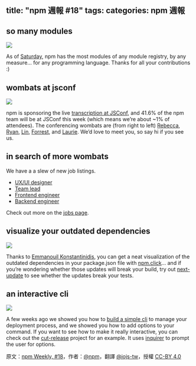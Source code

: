 title: "npm 週報 #18"
tags:
categories: npm 週報
---

## so many modules

![](http://40.media.tumblr.com/1c0aee3ceac72cd84654c0c73046cdc3/tumblr_inline_np0zcr2GWr1t68bpr_500.png)

As of [Saturday](https://twitter.com/ReBeccaOrg/status/601920015592460288), npm has the most modules of any module registry, by any measure… for any programming language. Thanks for all your contributions :)

## wombats at jsconf

![](http://40.media.tumblr.com/06e2604bc4f34d32c3eec56a8a53875b/tumblr_inline_np0rk6N5WH1t68bpr_540.png)

npm is sponsoring the live [transcription at JSConf](https://twitter.com/linclark/status/603580915130966017), and 41.6% of the npm team will be at JSConf this week (which means we’re about ~1% of attendees). The conferencing wombats are (from right to left) [Rebecca](https://twitter.com/ReBeccaOrg), [Ryan](https://twitter.com/soldair), [Lin](https://twitter.com/linclark), [Forrest](https://twitter.com/othiym23), and [Laurie](https://twitter.com/seldo). We’d love to meet you, so say hi if you see us.

## in search of more wombats

We have a a slew of new job listings.

- [UX/UI designer](https://www.npmjs.com/jobs#ux-ui-designer)
- [Team lead](https://www.npmjs.com/jobs#team-lead-www-team)
- [Frontend engineer](https://www.npmjs.com/jobs#frontend-engineer-www-team)
- [Backend engineer](https://www.npmjs.com/jobs#backend-engineer-www-team)

Check out more on the [jobs page](https://www.npmjs.com/jobs).

## visualize your outdated dependencies

![](http://40.media.tumblr.com/e3690e55895a3af59914dc24cbc4e4f9/tumblr_inline_np0ru9w3V31t68bpr_540.png)

Thanks to [Emmanouil Konstantinidis](https://twitter.com/iamemmanouil/status/598504437582278656), you can get a neat visualization of the outdated dependencies in your package.json file with [npm.click](http://npm.click/#/)… and if you’re wondering whether those updates will break your build, try out [next-update](https://www.npmjs.com/package/next-update) to see whether the updates break your tests.

## an interactive cli

![](http://38.media.tumblr.com/96bb1a35232e57897442c746008dbb32/tumblr_inline_np0robBYOH1t68bpr_500.gif)

A few weeks ago we showed you how to [build a simple cli](http://blog.npmjs.org/post/118810260230/building-a-simple-command-line-tool-with-npm) to manage your deployment process, and we showed you how to add options to your command. If you want to see how to make it really interactive, you can check out the [cut-release](https://github.com/bjoerge/cut-release/blob/master/bin/cut-release.js) project for an example. It uses [inquirer](https://www.npmjs.com/package/inquirer) to prompt the user for options.

原文：[npm Weekly, #18](http://blog.npmjs.org/post/120036339840/npm-weekly-18)，作者：[@npm](http://blog.npmjs.org/)，翻譯 [@iojs-tw](https://github.com/iojs/iojs-tw)，授權 [CC-BY 4.0](https://creativecommons.org/licenses/by/4.0/deed.zh_TW)
